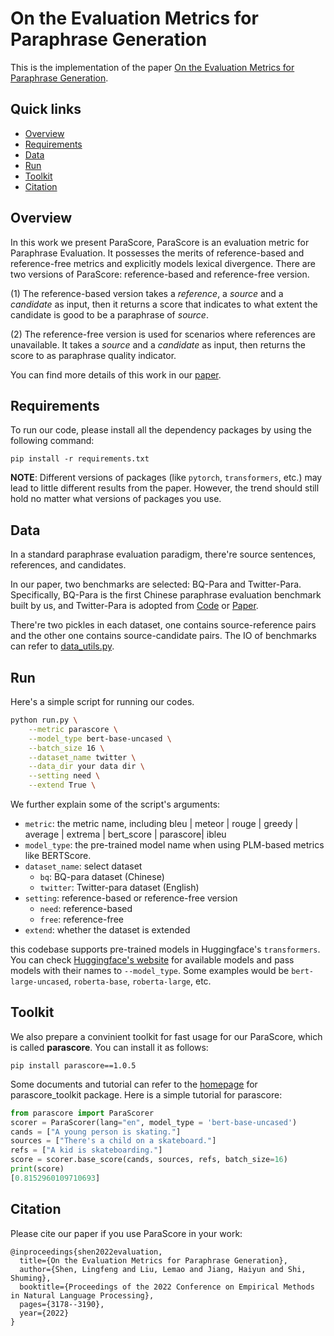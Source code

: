 # On the Evaluation Metrics for Paraphrase Generation

This is the implementation of the paper [On the Evaluation Metrics for Paraphrase Generation](https://arxiv.org/abs/2202.08479).

## Quick links

* [Overview](#overview)
* [Requirements](#requirements)
* [Data](#prepare-the-data)
* [Run](#run)
* [Toolkit](#toolkit)
* [Citation](#citation)


## Overview
In this work we present ParaScore, ParaScore is an evaluation metric for Paraphrase Evaluation. It possesses the merits of reference-based and reference-free metrics and explicitly models lexical divergence. There are two versions of ParaScore: reference-based and reference-free version. 

(1) The reference-based version takes a *reference*, a *source* and a *candidate* as input, then it returns a score that indicates to what extent the candidate is good to be a paraphrase of *source*. 

(2) The reference-free version is used for scenarios where references are unavailable. It takes a *source* and a *candidate* as input, then returns the score to as paraphrase quality indicator. 

You can find more details of this work in our [paper](https://arxiv.org/abs/2202.08479).


## Requirements

To run our code, please install all the dependency packages by using the following command:

```
pip install -r requirements.txt
```

**NOTE**: Different versions of packages (like `pytorch`, `transformers`, etc.) may lead to little different results from the paper. However, the trend should still hold no matter what versions of packages you use.


## Data
In a standard paraphrase evaluation paradigm, there're source sentences, references, and candidates.

In our paper, two benchmarks are selected: BQ-Para and Twitter-Para. Specifically, BQ-Para is the first Chinese paraphrase evaluation benchmark built by us, and Twitter-Para is adopted from [Code](https://github.com/lanwuwei/Twitter-URL-Corpus) or [Paper](https://aclanthology.org/D17-1126.pdf).

There're two pickles in each dataset, one contains source-reference pairs and the other one contains source-candidate pairs. The IO of benchmarks can refer to [data_utils.py](https://github.com/shadowkiller33/ParaScore/blob/master/src/data_utils.py).


## Run
Here's a simple script for running our codes.

```bash
python run.py \
    --metric parascore \
    --model_type bert-base-uncased \
    --batch_size 16 \
    --dataset_name twitter \
    --data_dir your data dir \
    --setting need \
    --extend True \
```

We further explain some of the script's arguments:

* `metric`: the metric name, including bleu | meteor | rouge | greedy | average | extrema | bert_score | parascore| ibleu 
* `model_type`: the pre-trained model name when using PLM-based metrics like BERTScore.
* `dataset_name`: select dataset
  * `bq`: BQ-para dataset (Chinese)
  * `twitter`: Twitter-para dataset (English)
* `setting`: reference-based or reference-free version
  * `need`: reference-based
  * `free`: reference-free
* `extend`: whether the dataset is extended

this codebase supports pre-trained models in Huggingface's `transformers`. You can check [Huggingface's website](https://huggingface.co/models) for available models and pass models with their names to `--model_type`. Some examples would be `bert-large-uncased`, `roberta-base`, `roberta-large`, etc.


## Toolkit
We also prepare a convinient toolkit for fast usage for our ParaScore, which is called **parascore**. You can install it as follows:

```
pip install parascore==1.0.5
```

Some documents and tutorial can refer to the [homepage](https://github.com/shadowkiller33/parascore_toolkit) for parascore_toolkit package. Here is a simple tutorial for parascore:

```python
from parascore import ParaScorer
scorer = ParaScorer(lang="en", model_type = 'bert-base-uncased')
cands = ["A young person is skating."]
sources = ["There's a child on a skateboard."]
refs = ["A kid is skateboarding."]
score = scorer.base_score(cands, sources, refs, batch_size=16)
print(score)
[0.8152960109710693]
```


## Citation

Please cite our paper if you use ParaScore in your work:

```
@inproceedings{shen2022evaluation,
  title={On the Evaluation Metrics for Paraphrase Generation},
  author={Shen, Lingfeng and Liu, Lemao and Jiang, Haiyun and Shi, Shuming},
  booktitle={Proceedings of the 2022 Conference on Empirical Methods in Natural Language Processing},
  pages={3178--3190},
  year={2022}
}
```
